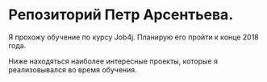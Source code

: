 # Репозиторий Петр Арсентьева.

Я прохожу обучение по курсу Job4j. Планирую его пройти к конце 2018 года.

Ниже находяться наиболее интересные проекты, которые я реализовывался во время обучения.

